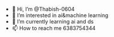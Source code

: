 - 👋 Hi, I’m @Thabish-0604
- 👀 I’m interested in ai&machine learning 
- 🌱 I’m currently learning ai and ds
- 📫 How to reach me 6383754344 

<!---
Thabish-0604/Thabish-0604 is a ✨ special ✨ repository because its `README.md` (this file) appears on your GitHub profile.
You can click the Preview link to take a look at your changes.
--->
